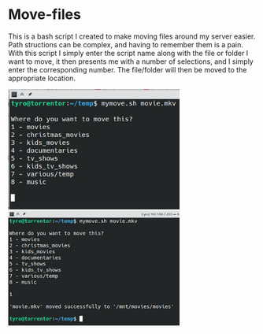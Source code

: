 # Move-files
This is a bash script I created to make moving files around my server easier.<br>
Path structions can be complex, and having to remember them is a pain.
With this script I simply enter the script name along with the file or folder I want to move, it then presents me with a number of selections, and I simply enter the corresponding number.  The file/folder will then be moved to the appropriate location.


<img src="preview1.jpg" width="348">
<img src="preview2.jpg" width="348">
